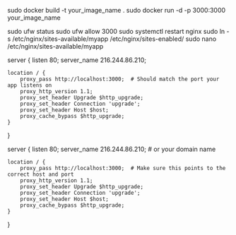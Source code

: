 sudo docker build -t your_image_name .
sudo docker run -d -p 3000:3000 your_image_name

sudo ufw status
sudo ufw allow 3000
sudo systemctl restart nginx
sudo ln -s /etc/nginx/sites-available/myapp /etc/nginx/sites-enabled/
sudo nano /etc/nginx/sites-available/myapp



server {
    listen 80;
    server_name 216.244.86.210;

    location / {
        proxy_pass http://localhost:3000;  # Should match the port your app listens on
        proxy_http_version 1.1;
        proxy_set_header Upgrade $http_upgrade;
        proxy_set_header Connection 'upgrade';
        proxy_set_header Host $host;
        proxy_cache_bypass $http_upgrade;
    }
}



server {
    listen 80;
    server_name 216.244.86.210;  # or your domain name

    location / {
        proxy_pass http://localhost:3000;  # Make sure this points to the correct host and port
        proxy_http_version 1.1;
        proxy_set_header Upgrade $http_upgrade;
        proxy_set_header Connection 'upgrade';
        proxy_set_header Host $host;
        proxy_cache_bypass $http_upgrade;
    }
}
